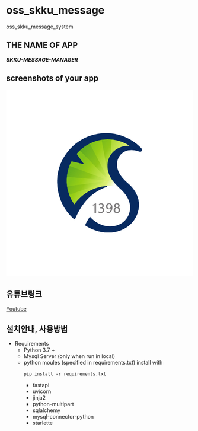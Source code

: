 # oss_skku_message

oss_skku_message_system

## THE NAME OF APP

**_SKKU-MESSAGE-MANAGER_**

## screenshots of your app

![앱이미지](./server/app/static/skku.jpg)

## 유튜브링크

[Youtube](https://www.youtube.com/watch?v=6Y1kWcrFKQo)

## 설치안내, 사용방법

- Requirements
  - Python 3.7 +
  - Mysql Server (only when run in local)
  - python moules (specified in requirements.txt) install with
    ```
    pip install -r requirements.txt
    ```
    - fastapi
    - uvicorn
    - jinja2
    - python-multipart
    - sqlalchemy
    - mysql-connector-python
    - starlette
